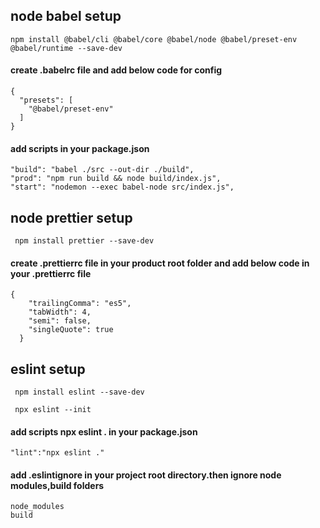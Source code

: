 ## node babel setup

```
npm install @babel/cli @babel/core @babel/node @babel/preset-env @babel/runtime --save-dev

```

#### create .babelrc file and add below code for config

```
{
  "presets": [
    "@babel/preset-env"
  ]
}

```

#### add scripts in your package.json

```
"build": "babel ./src --out-dir ./build",
"prod": "npm run build && node build/index.js",
"start": "nodemon --exec babel-node src/index.js",

```

## node prettier setup

```
 npm install prettier --save-dev

```

#### create .prettierrc file in your product root folder and add below code in your .prettierrc file

```
{
    "trailingComma": "es5",
    "tabWidth": 4,
    "semi": false,
    "singleQuote": true
  }

```

## eslint setup

```
 npm install eslint --save-dev

 npx eslint --init

```

#### add scripts npx eslint . in your package.json

```
"lint":"npx eslint ."

```

#### add .eslintignore in your project root directory.then ignore node modules,build folders

```
node_modules
build

```
